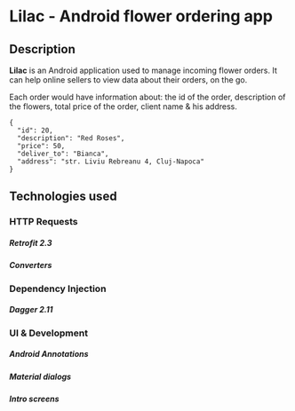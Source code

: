 # Lilac - Android flower ordering app

## Description

**Lilac** is an Android application used to manage incoming flower orders. It can help online sellers to view data about their orders, on the go.

Each order would have information about: the id of the order, description of the flowers, total price of the order, client name & his address.

```
{
  "id": 20,
  "description": "Red Roses",
  "price": 50,
  "deliver_to": "Bianca",
  "address": "str. Liviu Rebreanu 4, Cluj-Napoca"
}
```

## Technologies used

### HTTP Requests
  ##### Retrofit 2.3
  ##### Converters

### Dependency Injection
  ##### Dagger 2.11

### UI & Development
  ##### Android Annotations
  ##### Material dialogs
  ##### Intro screens
